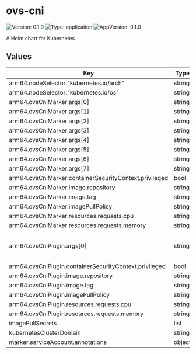# ovs-cni

![Version: 0.1.0](https://img.shields.io/badge/Version-0.1.0-informational?style=flat-square) ![Type: application](https://img.shields.io/badge/Type-application-informational?style=flat-square) ![AppVersion: 0.1.0](https://img.shields.io/badge/AppVersion-0.1.0-informational?style=flat-square)

A Helm chart for Kubernetes

## Values

| Key | Type | Default | Description |
|-----|------|---------|-------------|
| arm64.nodeSelector."kubernetes.io/arch" | string | `"arm64"` |  |
| arm64.nodeSelector."kubernetes.io/os" | string | `"linux"` |  |
| arm64.ovsCniMarker.args[0] | string | `"-v"` |  |
| arm64.ovsCniMarker.args[1] | string | `"3"` |  |
| arm64.ovsCniMarker.args[2] | string | `"-logtostderr"` |  |
| arm64.ovsCniMarker.args[3] | string | `"-node-name"` |  |
| arm64.ovsCniMarker.args[4] | string | `"$(NODE_NAME)"` |  |
| arm64.ovsCniMarker.args[5] | string | `"-ovs-socket"` |  |
| arm64.ovsCniMarker.args[6] | string | `"unix:/host/var/run/openvswitch/db.sock"` |  |
| arm64.ovsCniMarker.args[7] | string | `"-healthcheck-interval=60"` |  |
| arm64.ovsCniMarker.containerSecurityContext.privileged | bool | `true` |  |
| arm64.ovsCniMarker.image.repository | string | `"example.com/ovs-cni-plugin"` |  |
| arm64.ovsCniMarker.image.tag | string | `"v0.1.0"` |  |
| arm64.ovsCniMarker.imagePullPolicy | string | `"IfNotPresent"` |  |
| arm64.ovsCniMarker.resources.requests.cpu | string | `"10m"` |  |
| arm64.ovsCniMarker.resources.requests.memory | string | `"10Mi"` |  |
| arm64.ovsCniPlugin.args[0] | string | `"cp /ovs /host/opt/cni/bin/ovs && cp /ovs-mirror-producer /host/opt/cni/bin/ovs-mirror-producer && cp /ovs-mirror-consumer /host/opt/cni/bin/ovs-mirror-consumer\n"` |  |
| arm64.ovsCniPlugin.containerSecurityContext.privileged | bool | `true` |  |
| arm64.ovsCniPlugin.image.repository | string | `"example.com/ovs-cni-plugin"` |  |
| arm64.ovsCniPlugin.image.tag | string | `"v0.1.0"` |  |
| arm64.ovsCniPlugin.imagePullPolicy | string | `"IfNotPresent"` |  |
| arm64.ovsCniPlugin.resources.requests.cpu | string | `"10m"` |  |
| arm64.ovsCniPlugin.resources.requests.memory | string | `"15Mi"` |  |
| imagePullSecrets | list | `[]` |  |
| kubernetesClusterDomain | string | `"cluster.local"` |  |
| marker.serviceAccount.annotations | object | `{}` |  |

